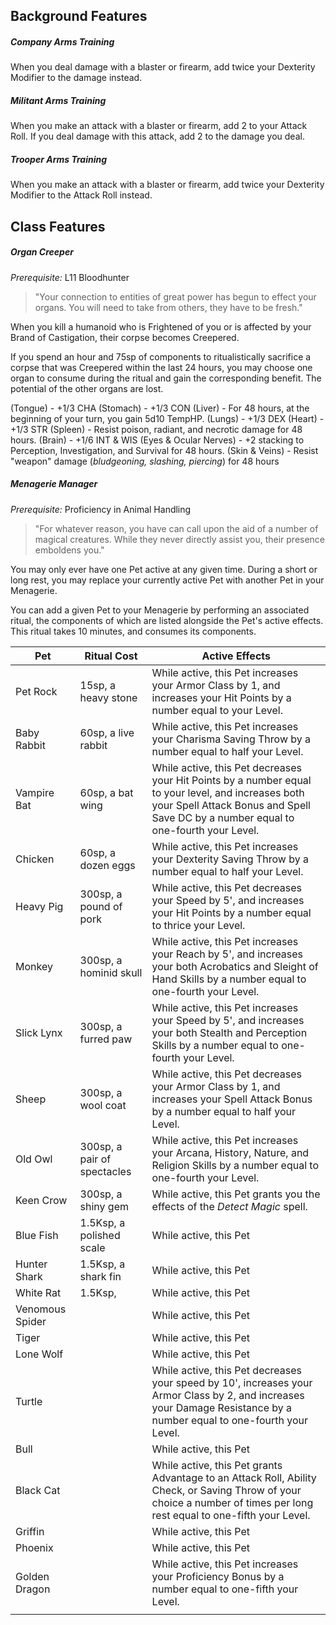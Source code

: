 
## Background Features
##### Company Arms Training
When you deal damage with a blaster or firearm, add twice your Dexterity Modifier to the damage instead.

##### Militant Arms Training
When you make an attack with a blaster or firearm, add 2 to your Attack Roll. If you deal damage with this attack, add 2 to the damage you deal.

##### Trooper Arms Training
When you make an attack with a blaster or firearm, add twice your Dexterity Modifier to the Attack Roll instead.

## Class Features
##### Organ Creeper
*Prerequisite:* L11 Bloodhunter
> "Your connection to entities of great power has begun to effect your organs. You will need to take from others, they have to be fresh."

When you kill a humanoid who is Frightened of you or is affected by your Brand of Castigation, their corpse becomes Creepered.

If you spend an hour and 75sp of components to ritualistically sacrifice a corpse that was Creepered within the last 24 hours, you may choose one organ to consume during the ritual and gain the corresponding benefit. The potential of the other organs are lost.

(Tongue) -  +1/3 CHA
(Stomach) - +1/3 CON
(Liver) - For 48 hours, at the beginning of your turn, you gain 5d10 TempHP.
(Lungs) - +1/3 DEX
(Heart) - +1/3 STR
(Spleen) - Resist poison, radiant, and necrotic damage for 48 hours.
(Brain) - +1/6 INT & WIS
(Eyes & Ocular Nerves) - +2 stacking to Perception, Investigation, and Survival for 48 hours.
(Skin & Veins) - Resist "weapon" damage (*bludgeoning, slashing, piercing*) for 48 hours

##### Menagerie Manager
*Prerequisite:* Proficiency in Animal Handling
> "For whatever reason, you have can call upon the aid of a number of magical creatures. While they never directly assist you, their presence emboldens you."

You may only ever have one Pet active at any given time. During a short or long rest, you may replace your currently active Pet with another Pet in your Menagerie.

You can add a given Pet to your Menagerie by performing an associated ritual, the components of which are listed alongside the Pet's active effects. This ritual takes 10 minutes, and consumes its components.

| Pet             | Ritual Cost                 | Active Effects                                                                                                                                                                             |
| --------------- | --------------------------- | ------------------------------------------------------------------------------------------------------------------------------------------------------------------------------------------ |
| Pet Rock        | 15sp, a heavy stone         | While active, this Pet increases your Armor Class by 1, and increases your Hit Points by a number equal to your Level.                                                                     |
| Baby Rabbit     | 60sp, a live rabbit         | While active, this Pet increases your Charisma Saving Throw by a number equal to half your Level.                                                                                          |
| Vampire Bat     | 60sp, a bat wing            | While active, this Pet decreases your Hit Points by a number equal to your level, and increases both your Spell Attack Bonus and Spell Save DC by a number equal to one-fourth your Level. |
| Chicken         | 60sp, a dozen eggs          | While active, this Pet increases your Dexterity Saving Throw by a number equal to half your Level.                                                                                         |
| Heavy Pig       | 300sp, a pound of pork      | While active, this Pet decreases your Speed by 5', and increases your Hit Points by a number equal to thrice your Level.                                                                   |
| Monkey          | 300sp, a hominid skull      | While active, this Pet increases your Reach by 5', and increases your both Acrobatics and Sleight of Hand Skills by a number equal to one-fourth your Level.                               |
| Slick Lynx      | 300sp, a furred paw         | While active, this Pet increases your Speed by 5', and increases your both Stealth and Perception Skills by a number equal to one-fourth your Level.                                       |
| Sheep           | 300sp, a wool coat          | While active, this Pet decreases your Armor Class by 1, and increases your Spell Attack Bonus by a number equal to half your Level.                                                        |
| Old Owl         | 300sp, a pair of spectacles | While active, this Pet increases your Arcana, History, Nature, and Religion Skills by a number equal to one-fourth your Level.                                                             |
| Keen Crow       | 300sp, a shiny gem          | While active, this Pet grants you the effects of the *Detect Magic* spell.                                                                                                                 |
| Blue Fish       | 1.5Ksp, a polished scale    | While active, this Pet                                                                                                                                                                     |
| Hunter Shark    | 1.5Ksp, a shark fin         | While active, this Pet                                                                                                                                                                     |
| White Rat       | 1.5Ksp,                     | While active, this Pet                                                                                                                                                                     |
| Venomous Spider |                             | While active, this Pet                                                                                                                                                                     |
| Tiger           |                             | While active, this Pet                                                                                                                                                                     |
| Lone Wolf       |                             | While active, this Pet                                                                                                                                                                     |
| Turtle          |                             | While active, this Pet decreases your speed by 10', increases your Armor Class by 2, and increases your Damage Resistance by a number equal to one-fourth your Level.                      |
| Bull            |                             | While active, this Pet                                                                                                                                                                     |
| Black Cat       |                             | While active, this Pet grants Advantage to an Attack Roll, Ability Check, or Saving Throw of your choice a number of times per long rest equal to one-fifth your Level.                    |
| Griffin         |                             | While active, this Pet                                                                                                                                                                     |
| Phoenix         |                             | While active, this Pet                                                                                                                                                                     |
| Golden Dragon   |                             | While active, this Pet increases your Proficiency Bonus by a number equal to one-fifth your Level.                                                                                         |
|                 |                             |                                                                                                                                                                                            |

